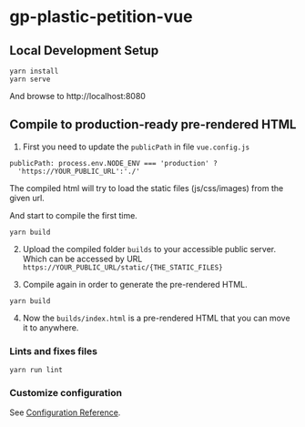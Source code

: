 # gp-plastic-petition-vue

## Local Development Setup

```
yarn install
yarn serve
```

And browse to http://localhost:8080

## Compile to production-ready pre-rendered HTML

1. First you need to update the `publicPath` in file `vue.config.js`
```
publicPath: process.env.NODE_ENV === 'production' ?
  'https://YOUR_PUBLIC_URL':'./'
```

The compiled html will try to load the static files (js/css/images) from the given url.

And start to compile the first time.

```
yarn build
```

2. Upload the compiled folder `builds` to your accessible public server. Which can be accessed by URL `https://YOUR_PUBLIC_URL/static/{THE_STATIC_FILES}`

3. Compile again in order to generate the pre-rendered HTML.

```
yarn build
```

4. Now the `builds/index.html` is a pre-rendered HTML that you can move it to anywhere.

### Lints and fixes files
```
yarn run lint
```

### Customize configuration
See [Configuration Reference](https://cli.vuejs.org/config/).
